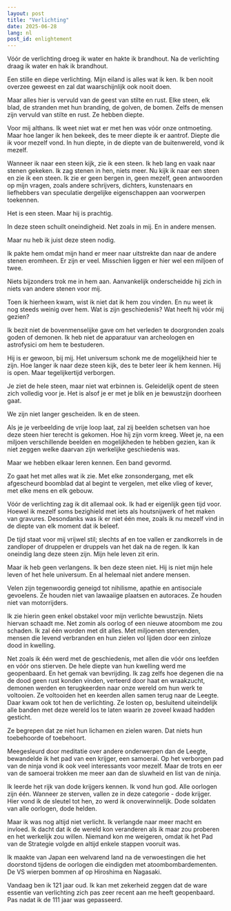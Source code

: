 ```yaml
---
layout: post
title: "Verlichting"
date: 2025-06-28
lang: nl
post_id: enlightement
---
```


<!-- © 2025 Artur Kraskov, Monada Dominion.
This work is licensed under a Creative Commons Attribution-NonCommercial-NoDerivatives 4.0 International License. -->


Vóór de verlichting droeg ik water en hakte ik brandhout. Na de verlichting draag ik water en hak ik brandhout.

Een stille en diepe verlichting. Mijn eiland is alles wat ik ken. Ik ben nooit overzee geweest en zal dat waarschijnlijk ook nooit doen.

Maar alles hier is vervuld van de geest van stilte en rust. Elke steen, elk blad, de stranden met hun branding, de golven, de bomen. Zelfs de mensen zijn vervuld van stilte en rust. Ze hebben diepte.

Voor mij althans. Ik weet niet wat er met hen was vóór onze ontmoeting. Maar hoe langer ik hen bekeek, des te meer diepte ik er aantrof. Diepte die ik voor mezelf vond. In hun diepte, in de diepte van de buitenwereld, vond ik mezelf.

Wanneer ik naar een steen kijk, zie ik een steen. Ik heb lang en vaak naar stenen gekeken. Ik zag stenen in hen, niets meer. Nu kijk ik naar een steen en zie ik een steen. Ik zie er geen bergen in, geen mezelf, geen antwoorden op mijn vragen, zoals andere schrijvers, dichters, kunstenaars en liefhebbers van speculatie dergelijke eigenschappen aan voorwerpen toekennen.

Het is een steen. Maar hij is prachtig.

In deze steen schuilt oneindigheid. Net zoals in mij. En in andere mensen.

Maar nu heb ik juist deze steen nodig.

Ik pakte hem omdat mijn hand er meer naar uitstrekte dan naar de andere stenen eromheen. Er zijn er veel. Misschien liggen er hier wel een miljoen of twee.

Niets bijzonders trok me in hem aan. Aanvankelijk onderscheidde hij zich in niets van andere stenen voor mij.

Toen ik hierheen kwam, wist ik niet dat ik hem zou vinden. En nu weet ik nog steeds weinig over hem. Wat is zijn geschiedenis? Wat heeft hij vóór mij gezien?

Ik bezit niet de bovenmenselijke gave om het verleden te doorgronden zoals goden of demonen. Ik heb niet de apparatuur van archeologen en astrofysici om hem te bestuderen.

Hij is er gewoon, bij mij. Het universum schonk me de mogelijkheid hier te zijn. Hoe langer ik naar deze steen kijk, des te beter leer ik hem kennen. Hij is open. Maar tegelijkertijd verborgen.

Je ziet de hele steen, maar niet wat erbinnen is. Geleidelijk opent de steen zich volledig voor je. Het is alsof je er met je blik en je bewustzijn doorheen gaat.

We zijn niet langer gescheiden. Ik en de steen.

Als je je verbeelding de vrije loop laat, zal zij beelden schetsen van hoe deze steen hier terecht is gekomen. Hoe hij zijn vorm kreeg. Weet je, na een miljoen verschillende beelden en mogelijkheden te hebben gezien, kan ik niet zeggen welke daarvan zijn werkelijke geschiedenis was.

Maar we hebben elkaar leren kennen. Een band gevormd.

Zo gaat het met alles wat ik zie. Met elke zonsondergang, met elk afgescheurd boomblad dat al begint te vergelen, met elke vlieg of kever, met elke mens en elk gebouw.

Vóór de verlichting zag ik dit allemaal ook. Ik had er eigenlijk geen tijd voor. Hoewel ik mezelf soms bezighield met iets als houtsnijwerk of het maken van gravures. Desondanks was ik er niet één mee, zoals ik nu mezelf vind in de diepte van elk moment dat ik beleef.

De tijd staat voor mij vrijwel stil; slechts af en toe vallen er zandkorrels in de zandloper of druppelen er druppels van het dak na de regen. Ik kan oneindig lang deze steen zijn. Mijn hele leven zit erin.

Maar ik heb geen verlangens. Ik ben deze steen niet. Hij is niet mijn hele leven of het hele universum. En al helemaal niet andere mensen.

Velen zijn tegenwoordig geneigd tot nihilisme, apathie en antisociale gevoelens. Ze houden niet van lawaaiige plaatsen en autoraces. Ze houden niet van motorrijders.

Ik zie hierin geen enkel obstakel voor mijn verlichte bewustzijn. Niets hiervan schaadt me. Net zomin als oorlog of een nieuwe atoombom me zou schaden. Ik zal één worden met dit alles. Met miljoenen stervenden, mensen die levend verbranden en hun zielen vol lijden door een zinloze dood in kwelling.

Net zoals ik één werd met de geschiedenis, met allen die vóór ons leefden en vóór ons stierven. De hele diepte van hun kwelling werd me geopenbaard. En het gemak van bevrijding. Ik zag zelfs hoe degenen die na de dood geen rust konden vinden, verteerd door haat en wraakzucht, demonen werden en terugkeerden naar onze wereld om hun werk te voltooien. Ze voltooiden het en keerden allen samen terug naar de Leegte. Daar kwam ook tot hen de verlichting. Ze losten op, besluitend uiteindelijk alle banden met deze wereld los te laten waarin ze zoveel kwaad hadden gesticht.

Ze begrepen dat ze niet hun lichamen en zielen waren. Dat niets hun toebehoorde of toebehoort.

Meegesleurd door meditatie over andere onderwerpen dan de Leegte, bewandelde ik het pad van een krijger, een samoerai. Op het verborgen pad van de ninja vond ik ook veel interessants voor mezelf. Maar de trots en eer van de samoerai trokken me meer aan dan de sluwheid en list van de ninja.

Ik leerde het rijk van dode krijgers kennen. Ik vond hun god. Alle oorlogen zijn één. Wanneer ze sterven, vallen ze in deze categorie - dode krijger. Hier vond ik de sleutel tot hen, zo werd ik onoverwinnelijk. Dode soldaten van alle oorlogen, dode helden.

Maar ik was nog altijd niet verlicht. Ik verlangde naar meer macht en invloed. Ik dacht dat ik de wereld kon veranderen als ik maar zou proberen en het werkelijk zou willen. Niemand kon me weigeren, omdat ik het Pad van de Strategie volgde en altijd enkele stappen vooruit was.

Ik maakte van Japan een welvarend land na de verwoestingen die het doorstond tijdens de oorlogen die eindigden met atoombombardementen. De VS wierpen bommen af op Hiroshima en Nagasaki.

Vandaag ben ik 121 jaar oud. Ik kan met zekerheid zeggen dat de ware essentie van verlichting zich pas zeer recent aan me heeft geopenbaard. Pas nadat ik de 111 jaar was gepasseerd.